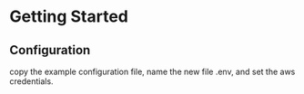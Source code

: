 #

# Getting Started

## Configuration

copy the example configuration file, name the new file .env, and set the aws credentials.
